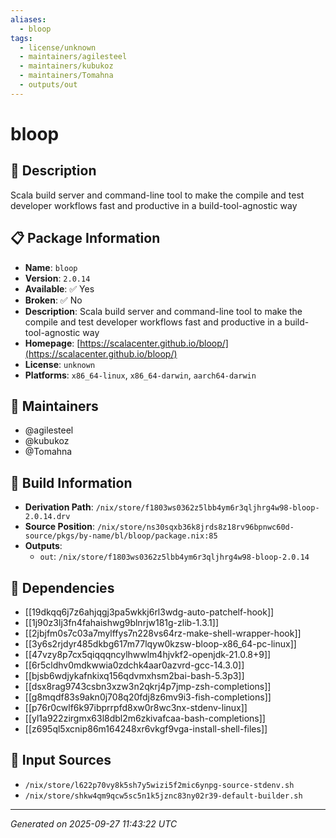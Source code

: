 ```yaml
---
aliases:
  - bloop
tags:
  - license/unknown
  - maintainers/agilesteel
  - maintainers/kubukoz
  - maintainers/Tomahna
  - outputs/out
---
```


# bloop

## 📝 Description

Scala build server and command-line tool to make the compile and test developer workflows fast and productive in a build-tool-agnostic way

## 📋 Package Information

- **Name**: `bloop`
- **Version**: `2.0.14`
- **Available**: ✅ Yes
- **Broken**: ✅ No
- **Description**: Scala build server and command-line tool to make the compile and test developer workflows fast and productive in a build-tool-agnostic way
- **Homepage**: [https://scalacenter.github.io/bloop/](https://scalacenter.github.io/bloop/)
- **License**: `unknown`
- **Platforms**: `x86_64-linux`, `x86_64-darwin`, `aarch64-darwin`
## 👥 Maintainers

- @agilesteel
- @kubukoz
- @Tomahna


## 🔧 Build Information

- **Derivation Path**: `/nix/store/f1803ws0362z5lbb4ym6r3qljhrg4w98-bloop-2.0.14.drv`
- **Source Position**: `/nix/store/ns30sqxb36k8jrds8z18rv96bpnwc60d-source/pkgs/by-name/bl/bloop/package.nix:85`
- **Outputs**:
  - `out`:  `/nix/store/f1803ws0362z5lbb4ym6r3qljhrg4w98-bloop-2.0.14`

## 🔗 Dependencies

- [[19dkqq6j7z6ahjqgj3pa5wkkj6rl3wdg-auto-patchelf-hook]]
- [[1j90z3lj3fn4fahaishwg9blnrjw181g-zlib-1.3.1]]
- [[2jbjfm0s7c03a7mylffys7n228vs64rz-make-shell-wrapper-hook]]
- [[3y6s2rjdyr485dkbg617m77lqyw0kzsw-bloop-x86_64-pc-linux]]
- [[47vzy8p7cx5qiqqqncylhwwlm4hjvkf2-openjdk-21.0.8+9]]
- [[6r5cldhv0mdkwwia0zdchk4aar0azvrd-gcc-14.3.0]]
- [[bjsb6wdjykafnkixq156qdvmxhsm2bai-bash-5.3p3]]
- [[dsx8rag9743csbn3xzw3n2qkrj4p7jmp-zsh-completions]]
- [[g8mqdf83s9akn0j708q20fdj8z6mv9i3-fish-completions]]
- [[p76r0cwlf6k97ibprrpfd8xw0r8wc3nx-stdenv-linux]]
- [[yl1a922zirgmx63l8dbl2m6zkivafcaa-bash-completions]]
- [[z695ql5xcnip86m164248xr6vkgf9vga-install-shell-files]]

## 📁 Input Sources

- `/nix/store/l622p70vy8k5sh7y5wizi5f2mic6ynpg-source-stdenv.sh`
- `/nix/store/shkw4qm9qcw5sc5n1k5jznc83ny02r39-default-builder.sh`

---
*Generated on 2025-09-27 11:43:22 UTC*
